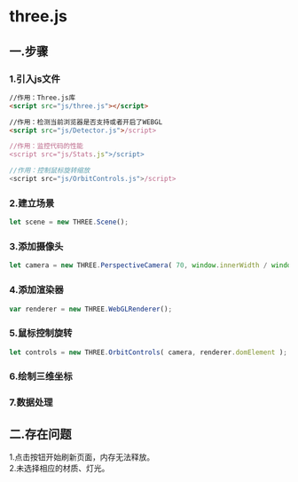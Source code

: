 # three.js #
## 一.步骤 ##
### 1.引入js文件 ###
```html
//作用：Three.js库
<script src="js/three.js"></script>

//作用：检测当前浏览器是否支持或者开启了WEBGL
<script src="js/Detector.js">/script>

//作用：监控代码的性能
<script src="js/Stats.js">/script>

//作用：控制鼠标旋转缩放
<script src="js/OrbitControls.js">/script>
```
### 2.建立场景 ###
```javascript
let scene = new THREE.Scene();
```
### 3.添加摄像头 ###
```javascript
let camera = new THREE.PerspectiveCamera( 70, window.innerWidth / window.innerHeight, 0.1, 1000 );
```
### 4.添加渲染器 ###
```javascript
var renderer = new THREE.WebGLRenderer();
```
### 5.鼠标控制旋转 ###
```javascript
let controls = new THREE.OrbitControls( camera, renderer.domElement );
```
### 6.绘制三维坐标 ###
### 7.数据处理 ###
## 二.存在问题 ##
1.点击按钮开始刷新页面，内存无法释放。<br>
2.未选择相应的材质、灯光。





